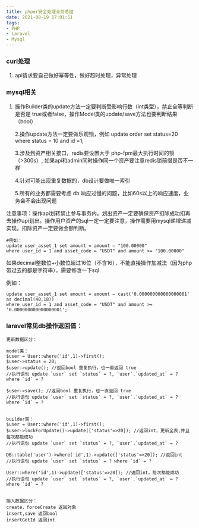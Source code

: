 ```yaml
---
title: phper安全处理业务总结
date: 2021-08-19 17:01:51
tags:
- PHP
- Laravel
- Mysql
---
```


### curl处理

1. api请求要自己做好幂等性，做好超时处理，异常处理

   <!--more-->

### mysql相关

1. 操作Builder类的update方法一定要判断受影响行数（int类型），禁止全等判断是否是 true或者false，操作Model类的update/save方法也要判断结果（bool）

   2.操作update方法一定要做乐观锁，例如 update order set status=20 where status = 10 and id =1;

   3.涉及到资产相关接口，redis要设置大于 php-fpm最大执行时间的锁（>300s）, 如果api和admin同时操作同一个资产要注意redis锁前缀是否不一样

   4.针对可能出现重复数据的，db设计要做唯一索引

   5.所有的业务都需要考虑 db 响应过慢的问题，比如60s以上的响应速度，业务会不会出现问题



注意事项：操作api划转禁止参与事务内。划出资产一定要确保资产扣除成功扣再去操作api划出。操作用户资产的sql一定一定要注意，操作需要用mysql递增递减实现。扣除资产一定要做金额判断。

```
#例如：
update user_asset_1 set amount = amount – "100.00000"
where user_id = 1 and asset_code = "USDT" and amount >= "100.00000"
```

如果decimal整数位+小数位超过16位（不含16），不能直接操作加减法（因为php带过去的都是字符串），需要修改一下sql

例如：

```
update user_asset_1 set amount = amount – cast('0.000000000000000001' as decimal(40,18)) 
where user_id = 1 and asset_code = "USDT" and amount >= '0.000000000000000001';
```

### laravel常见db操作返回值：

```
更新数据区分：

model类：
$user = User::where('id',1)->first();
$user->status = 20;
$user->update(); //返回bool 重复执行，也一直返回 true
//执行语句 update `user` set `status` = ?, `user`.`updated_at` = ? where `id` = ?

$user->save(); //返回bool 重复执行，也一直返回 true
//执行语句 update `user` set `status` = ?, `user`.`updated_at` = ? where `id` = ?


builder类：
$user = User::where('id',1)->first();
$user->lockForUpdate()->update(['status'=>20]); //返回int，更新全表,并且每次都能成功
//执行语句 update `user` set `status` = ?, `user`.`updated_at` = ?

DB::table('user')->where('id',1)->update(['status'=>20]); //返回int
//执行语句 update `user` set `status` = ? where `id` = ?

User::where('id',1)->update(['status'=>20]); //返回int，每次都能成功
//执行语句 update `user` set `status` = ?, `user`.`updated_at` = ? where `id` = ?


插入数据区分：
create，forceCreate 返回对象
insert,save 返回bool
insertGetId 返回int
```
